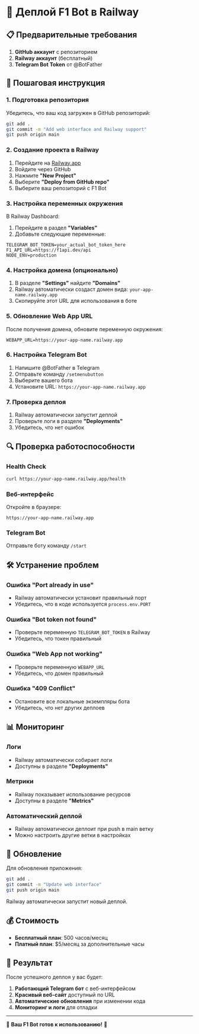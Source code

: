 # 🚀 Деплой F1 Bot в Railway

## 📋 Предварительные требования

1. **GitHub аккаунт** с репозиторием
2. **Railway аккаунт** (бесплатный)
3. **Telegram Bot Token** от @BotFather

## 🔧 Пошаговая инструкция

### 1. Подготовка репозитория

Убедитесь, что ваш код загружен в GitHub репозиторий:

```bash
git add .
git commit -m "Add web interface and Railway support"
git push origin main
```

### 2. Создание проекта в Railway

1. Перейдите на [Railway.app](https://railway.app/)
2. Войдите через GitHub
3. Нажмите **"New Project"**
4. Выберите **"Deploy from GitHub repo"**
5. Выберите ваш репозиторий с F1 Bot

### 3. Настройка переменных окружения

В Railway Dashboard:

1. Перейдите в раздел **"Variables"**
2. Добавьте следующие переменные:

```env
TELEGRAM_BOT_TOKEN=your_actual_bot_token_here
F1_API_URL=https://f1api.dev/api
NODE_ENV=production
```

### 4. Настройка домена (опционально)

1. В разделе **"Settings"** найдите **"Domains"**
2. Railway автоматически создаст домен вида: `your-app-name.railway.app`
3. Скопируйте этот URL для использования в боте

### 5. Обновление Web App URL

После получения домена, обновите переменную окружения:

```env
WEBAPP_URL=https://your-app-name.railway.app
```

### 6. Настройка Telegram Bot

1. Напишите @BotFather в Telegram
2. Отправьте команду `/setmenubutton`
3. Выберите вашего бота
4. Установите URL: `https://your-app-name.railway.app`

### 7. Проверка деплоя

1. Railway автоматически запустит деплой
2. Проверьте логи в разделе **"Deployments"**
3. Убедитесь, что нет ошибок

## 🔍 Проверка работоспособности

### Health Check
```bash
curl https://your-app-name.railway.app/health
```

### Веб-интерфейс
Откройте в браузере:
```
https://your-app-name.railway.app
```

### Telegram Bot
Отправьте боту команду `/start`

## 🛠 Устранение проблем

### Ошибка "Port already in use"
- Railway автоматически установит правильный порт
- Убедитесь, что в коде используется `process.env.PORT`

### Ошибка "Bot token not found"
- Проверьте переменную `TELEGRAM_BOT_TOKEN` в Railway
- Убедитесь, что токен правильный

### Ошибка "Web App not working"
- Проверьте переменную `WEBAPP_URL`
- Убедитесь, что домен правильный

### Ошибка "409 Conflict"
- Остановите все локальные экземпляры бота
- Убедитесь, что нет других деплоев

## 📊 Мониторинг

### Логи
- Railway автоматически собирает логи
- Доступны в разделе **"Deployments"**

### Метрики
- Railway показывает использование ресурсов
- Доступны в разделе **"Metrics"**

### Автоматический деплой
- Railway автоматически деплоит при push в main ветку
- Можно настроить другие ветки в настройках

## 🔄 Обновление

Для обновления приложения:

```bash
git add .
git commit -m "Update web interface"
git push origin main
```

Railway автоматически запустит новый деплой.

## 💰 Стоимость

- **Бесплатный план**: 500 часов/месяц
- **Платный план**: $5/месяц за дополнительные часы

## 🎯 Результат

После успешного деплоя у вас будет:

1. **Работающий Telegram бот** с веб-интерфейсом
2. **Красивый веб-сайт** доступный по URL
3. **Автоматические обновления** при изменении кода
4. **Мониторинг и логи** для отладки

---

🏁 **Ваш F1 Bot готов к использованию!** 🏁 